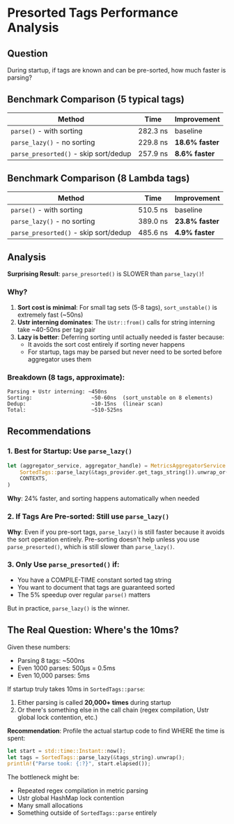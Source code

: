 # Presorted Tags Performance Analysis

## Question
During startup, if tags are known and can be pre-sorted, how much faster is parsing?

## Benchmark Comparison (5 typical tags)

| Method | Time | Improvement |
|--------|------|-------------|
| `parse()` - with sorting | 282.3 ns | baseline |
| `parse_lazy()` - no sorting | 229.8 ns | **18.6% faster** |
| `parse_presorted()` - skip sort/dedup | 257.9 ns | **8.6% faster** |

## Benchmark Comparison (8 Lambda tags)

| Method | Time | Improvement |
|--------|------|-------------|
| `parse()` - with sorting | 510.5 ns | baseline |
| `parse_lazy()` - no sorting | 389.0 ns | **23.8% faster** |
| `parse_presorted()` - skip sort/dedup | 485.6 ns | **4.9% faster** |

## Analysis

**Surprising Result**: `parse_presorted()` is SLOWER than `parse_lazy()`!

### Why?

1. **Sort cost is minimal**: For small tag sets (5-8 tags), `sort_unstable()` is extremely fast (~50ns)
2. **Ustr interning dominates**: The `Ustr::from()` calls for string interning take ~40-50ns per tag pair
3. **Lazy is better**: Deferring sorting until actually needed is faster because:
   - It avoids the sort cost entirely if sorting never happens
   - For startup, tags may be parsed but never need to be sorted before aggregator uses them

### Breakdown (8 tags, approximate):
```
Parsing + Ustr interning: ~450ns
Sorting:                   ~50-60ns  (sort_unstable on 8 elements)
Dedup:                     ~10-15ns  (linear scan)
Total:                     ~510-525ns
```

## Recommendations

### 1. Best for Startup: Use `parse_lazy()`
```rust
let (aggregator_service, aggregator_handle) = MetricsAggregatorService::new(
    SortedTags::parse_lazy(&tags_provider.get_tags_string()).unwrap_or(EMPTY_TAGS),
    CONTEXTS,
)
```
**Why**: 24% faster, and sorting happens automatically when needed

### 2. If Tags Are Pre-sorted: Still use `parse_lazy()`
**Why**: Even if you pre-sort tags, `parse_lazy()` is still faster because it avoids the sort operation entirely. Pre-sorting doesn't help unless you use `parse_presorted()`, which is still slower than `parse_lazy()`.

### 3. Only Use `parse_presorted()` if:
- You have a COMPILE-TIME constant sorted tag string
- You want to document that tags are guaranteed sorted
- The 5% speedup over regular `parse()` matters

But in practice, `parse_lazy()` is the winner.

## The Real Question: Where's the 10ms?

Given these numbers:
- Parsing 8 tags: ~500ns
- Even 1000 parses: 500µs = 0.5ms
- Even 10,000 parses: 5ms

If startup truly takes 10ms in `SortedTags::parse`:
1. Either parsing is called **20,000+ times** during startup
2. Or there's something else in the call chain (regex compilation, Ustr global lock contention, etc.)

**Recommendation**: Profile the actual startup code to find WHERE the time is spent:
```rust
let start = std::time::Instant::now();
let tags = SortedTags::parse_lazy(&tags_string).unwrap();
println!("Parse took: {:?}", start.elapsed());
```

The bottleneck might be:
- Repeated regex compilation in metric parsing
- Ustr global HashMap lock contention
- Many small allocations
- Something outside of `SortedTags::parse` entirely
